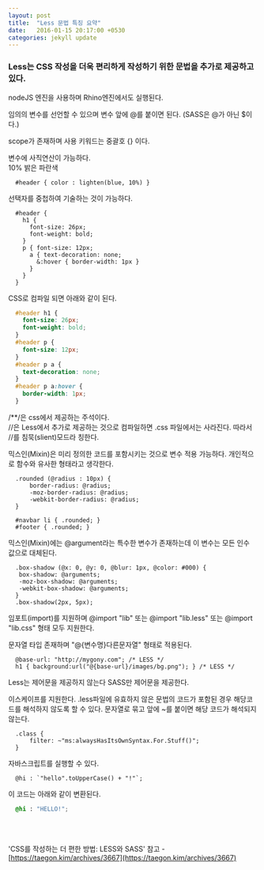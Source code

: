 ```yaml
---
layout: post
title:  "Less 문법 특징 요약"
date:   2016-01-15 20:17:00 +0530
categories: jekyll update
---
```


### Less는 CSS 작성을 더욱 편리하게 작성하기 위한 문법을 추가로 제공하고 있다.
nodeJS 엔진을 사용하며 Rhino엔진에서도 실행된다.<br>

임의의 변수를 선언할 수 있으며 변수 앞에 @를 붙이면 된다. (SASS은 @가 아닌 $이다.)<br>

scope가 존재하며 사용 키워드는 중괄호 {} 이다.<br>

변수에 사직연산이 가능하다.<br>
10% 밝은 파란색
```less
  #header { color : lighten(blue, 10%) }
```

선택자를 중첩하여 기술하는 것이 가능하다.<br>
```less
  #header {
    h1 {
      font-size: 26px;
      font-weight: bold;
    }
    p { font-size: 12px;
      a { text-decoration: none;
        &:hover { border-width: 1px }
      }
    }
  }
```

CSS로 컴파일 되면 아래와 같이 된다.
```css
  #header h1 {
    font-size: 26px;
    font-weight: bold;
  }
  #header p {
    font-size: 12px;
  }
  #header p a {
    text-decoration: none;
  }
  #header p a:hover {
    border-width: 1px;
  }
```

/**/은 css에서 제공하는 주석이다.<br>
//은 Less에서 추가로 제공하는 것으로 컴파일하면 .css 파일에서는 사라진다. 따라서 //를 침묵(slient)모드라 칭한다.<br>

믹스인(Mixin)은 미리 정의한 코드를 포함시키는 것으로 변수 적용 가능하다. 개인적으로 함수와 유사한 형태라고 생각한다.<br>
```less
  .rounded (@radius : 10px) {
      border-radius: @radius;
      -moz-border-radius: @radius;
      -webkit-border-radius: @radius;
  }
  
  #navbar li { .rounded; }
  #footer { .rounded; }
```
믹스인(Mixin)에는 @argument라는 특수한 변수가 존재하는데 이 변수는 모든 인수 값으로 대체된다.
```less
  .box-shadow (@x: 0, @y: 0, @blur: 1px, @color: #000) {
   box-shadow: @arguments;
   -moz-box-shadow: @arguments;
   -webkit-box-shadow: @arguments;
  }
  .box-shadow(2px, 5px);
```

임포트(import)를 지원하며 @import "lib" 또는 @import "lib.less" 또는 @import "lib.css" 형태 모두 지원한다.<br>

문자열 타입 존재하며 "@{변수명}다른문자열" 형태로 적용된다.
```less
  @base-url: "http://mygony.com"; /* LESS */
  h1 { background:url("@{base-url}/images/bg.png"); } /* LESS */
```

Less는 제어문을 제공하지 않는다 SASS만 제어문을 제공한다.<br>

이스케이프를 지원한다.
.less파일에 유효하지 않은 문법의 코드가 포함된 경우 해당코드를 해석하지 않도록 할 수 있다.
문자열로 묶고 앞에 ~를 붙이면 해당 코드가 해석되지 않는다.
```less
  .class {
      filter: ~"ms:alwaysHasItsOwnSyntax.For.Stuff()";
  }
```

자바스크립트를 실행할 수 있다.
```less
  @hi : `"hello".toUpperCase() + "!"`;
```
이 코드는 아래와 같이 변환된다.
```css
  @hi : "HELLO!";
```

<br><br>

'CSS를 작성하는 더 편한 방법: LESS와 SASS' 참고 - [https://taegon.kim/archives/3667](https://taegon.kim/archives/3667)
